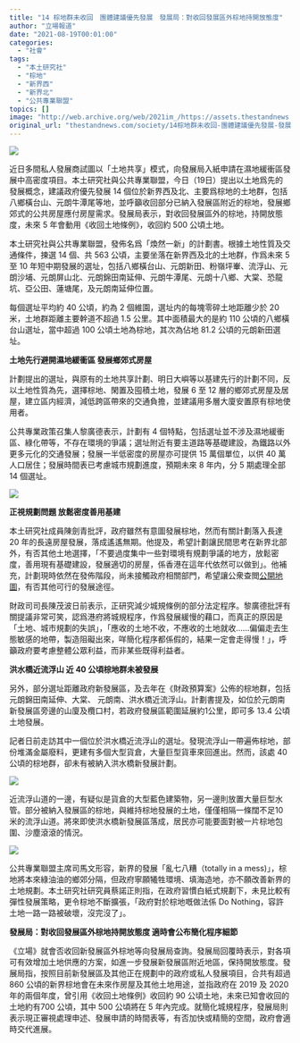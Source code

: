 ```yaml
---
title: "14 棕地群未收回　團體建議優先發展　發展局：對收回發展區外棕地持開放態度"
author: "立場報道"
date: "2021-08-19T00:01:00"
categories:
  - "社會"
tags:
  - "本土研究社"
  - "棕地"
  - "新界西"
  - "新界北"
  - "公共專業聯盟"
topics: []
image: "http://web.archive.org/web/2021im_/https://assets.thestandnews.com/media/photos/23-21_copy_0j4MLEr.png"
original_url: "thestandnews.com/society/14棕地群未收回-團體建議優先發展-發展局對收回發展區外棕地持開放態度"
---
```

![](http://web.archive.org/web/2021im_/https://assets.thestandnews.com/media/photos/23-21_copy_0j4MLEr.png)

近日多間私人發展商試圖以「土地共享」模式，向發展局入紙申請在濕地緩衝區發展中高密度項目。本土研究社與公共專業聯盟，今日（19日）提出以土地爲先的發展概念，建議政府優先發展 14 個位於新界西及北、主要爲棕地的土地群，包括八鄉橫台山、元朗牛潭尾等地，並呼籲收回部分已納入發展區附近的棕地，發展鄉郊式的公共房屋應付房屋需求。發展局表示，對收回發展區外的棕地，持開放態度，未來 5 年會動用《收回土地條例》，收回約 500 公頃土地。

本土研究社與公共專業聯盟，發佈名爲「煥然一新」的計劃書。根據土地性質及交通條件，揀選 14 個、共 563 公頃，主要坐落在新界西及北的土地群，作爲未來 5 至 10 年短中期發展的選址，包括八鄉橫台山、元朗新田、粉嶺坪輋、流浮山、元朗沙埔、元朗屏山北、元朗錦田南延伸、元朗牛潭尾、元朗十八鄉、大棠、恐龍坑、亞公田、蓮塘尾，及元朗南延伸位置。

每個選址平均約 40 公頃，約為 2 個維園，選址内的每塊零碎土地距離少於 20 米，土地群距離主要幹道不超過 1.5 公里。其中面積最大的是約 110 公頃的八鄉橫台山選址，當中超過 100 公頃土地為棕地，其次為佔地 81.2 公頃的元朗新田選址。

**土地先行避開濕地緩衝區 發展鄉郊式房屋**

計劃提出的選址，與原有的土地共享計劃、明日大嶼等以基建先行的計劃不同，反以土地性質為先，選擇棕地、閑置及囤積土地，發展 6 至 12 層的鄉郊式房屋及居屋，建立區内經濟，減低跨區帶來的交通負擔，並建議用多層大廈安置原有棕地使用者。

公共專業政策召集人黎廣德表示，計劃有 4 個特點，包括選址並不涉及濕地緩衝區、綠化帶等，不存在環境的爭議；選址附近有要主道路等基礎建設，為鐵路以外更多元化的交通發展；發展一半低密度的房屋亦可提供 15 萬個單位，以供 40 萬人口居住；發展時間表已考慮城市規劃進度，預期未來 8 年内，分 5 期處理全部 14 個選址。

![](http://web.archive.org/web/2021im_/https://assets.thestandnews.com/media/photos/ab0fcad0-4eff-46ea-b2d7-c48adddbd36a.jpg)

**正視規劃問題 放鬆密度善用基建** 

本土研究社成員陳劍青批評，政府雖然有意圖發展棕地，然而有關計劃落入長達 20 年的長遠房屋發展，落成遙遙無期。他提及，希望計劃讓民間思考在新界北部外，有否其他土地選擇，「不要過度集中一些對環境有規劃爭議的地方，放鬆密度，善用現有基礎建設，發展適切的房屋，係香港在這年代依然可以做到」。他補充，計劃現時依然在發佈階段，尚未接觸政府相關部門，希望讓公衆查閲[公開地圖](http://web.archive.org/web/20211229132419/https://arcg.is/0D5eSL)，有否其他可行的發展途徑。

財政司司長陳茂波日前表示，正研究減少城規條例的部分法定程序。黎廣德批評有關提議非常可笑，認爲港府將城規程序，作爲發展緩慢的藉口，而真正的原因是「土地、城市規劃的失誤」，「應收的土地不收，不應收的土地就收......偏偏走去生態敏感的地帶，製造阻礙出來，咩簡化程序都係假的，結果一定會走得慢！」，呼籲政府要考慮整體公眾利益，而非某些既得利益者。

**洪水橋近流浮山 近 40 公頃棕地群未被發展**

另外，部分選址距離政府新發展區，及去年在《財政預算案》公佈的棕地群，包括元朗錦田南延伸、大棠、 元朗南、洪水橋近流浮山。計劃書提及，如位於元朗南新發展區旁邊的山廈及欖口村，若政府發展區範圍延展約1公里，即可多 13.4 公頃土地發展。

記者日前走訪其中一個位於洪水橋近流浮山的選址。發現流浮山一帶遍佈棕地，部份堆滿金屬廢料，更建有多個大型貨倉，大量巨型貨車來回進出。然而，該處 40 公頃的棕地群，卻未有被納入洪水橋新發展計劃。

![](http://web.archive.org/web/2021im_/https://assets.thestandnews.com/media/photos/20210818-16.png)

近流浮山道的一邊，有疑似是貨倉的大型藍色建築物，另一邊則放置大量巨型水管。部分被納入發展區的棕地，與維持棕地發展的土地，僅僅相隔一條闊不足10米的流浮山道。將來即使洪水橋新發展區落成，居民亦可能要面對被一片棕地包圍、沙塵滾滾的情況。

![](http://web.archive.org/web/2021im_/https://assets.thestandnews.com/media/photos/20210818-17.png)

公共專業聯盟主席司馬文形容，新界的發展「亂七八糟（totally in a mess)」，棕地將本來綠油油的鄉郊分隔，但政府寧願犧牲環境、填海造地，亦不願改善新界的土地規劃。本土研究社研究員蔡諾正則指，在政府習慣白紙式規劃下，未見比較有彈性發展策略，更令棕地不斷擴張，「政府對於棕地嘅做法係 Do Nothing，容許土地一路一路被破壞，沒完沒了」。

**發展局：對收回發展區外棕地持開放態度 適時會公布簡化程序細節**

《立場》就會否收回新發展區外棕地等向發展局查詢。發展局回覆時表示，對各項可有效增加土地供應的方案，如進一步發展新發展區附近地區，保持開放態度。發展局指，按照目前新發展區及其他正在規劃中的政府或私人發展項目，合共有超過 860 公頃的新界棕地會在未來作房屋及其他土地用途，並指政府在 2019 及 2020 年的兩個年度，曾引用《收回土地條例》收回約 90 公頃土地，未來已知會收回的土地約有700 公頃，其中 500 公頃將在 5 年內完成。就簡化城規程序，發展局則表示現正審視處理申述、發展申請的時間表等，有否加快或精簡的空間，政府會適時交代進展。